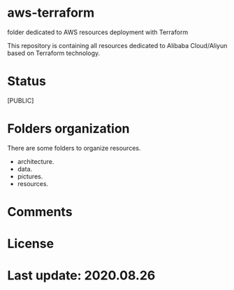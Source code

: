 # aws-terraform
folder dedicated to AWS resources deployment with Terraform

This repository is containing all resources dedicated to Alibaba Cloud/Aliyun based on Terraform technology. 

# Status

[PUBLIC]

# Folders organization

There are some folders to organize resources.

- architecture.
- data.
- pictures.
- resources.

# Comments

# License

# Last update: 2020.08.26
